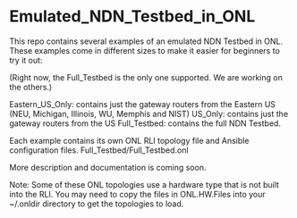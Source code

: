 # Emulated_NDN_Testbed_in_ONL

This repo contains several examples of an emulated NDN Testbed in ONL.
These examples come in different sizes to make it easier for beginners to
try it out:

(Right now, the Full_Testbed is the only one supported. We are working on the others.)

Eastern_US_Only: contains just the gateway routers from the Eastern US (NEU, Michigan, Illinois, WU, Memphis and NIST)
US_Only: contains just the gateway routers from the US
Full_Testbed: contains the full NDN Testbed.

Each example contains its own ONL RLI topology file and Ansible configuration files.
Full_Testbed/Full_Testbed.onl

More description and documentation is coming soon.

Note: Some of these ONL topologies use a hardware type that is not built into the RLI.
      You may need to copy the files in ONL.HW.Files into your ~/.onldir directory
      to get the topologies to load.
